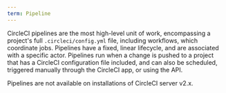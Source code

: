 ```yaml
---
term: Pipeline
--- 
```


CircleCI pipelines are the most high-level unit of work, encompassing a project's full `.circleci/config.yml` file, including workflows, which coordinate jobs. Pipelines have a fixed, linear lifecycle, and are associated with a specific actor. Pipelines run when a change is pushed to a project that has a CircleCI configuration file included, and can also be scheduled, triggered manually through the CircleCI app, or using the API.

Pipelines are not available on installations of CircleCI server v2.x.